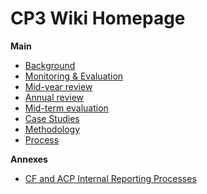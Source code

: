 # CP3 Wiki Homepage

**Main**
* [Background](docs/background.md)
* [Monitoring & Evaluation](docs/m&e.md)
* [Mid-year review](docs/midyear_review.md)
* [Annual review](docs/annual_review.md)
* [Mid-term evaluation](docs/midterm_evaluation.md)
* [Case Studies](docs/casestudies.md)
* [Methodology](docs/methodology.md)
* [Process](docs/process.md)

**Annexes**
* [CF and ACP Internal Reporting Processes](docs/annex/funds_internal_reporting.md)
